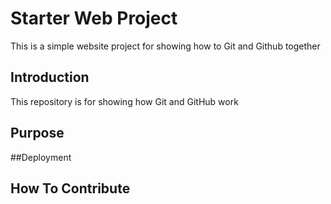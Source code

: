 # Starter Web Project

This is a simple website project for showing how to Git and Github together

## Introduction

This repository is for showing how Git and GitHub work

## Purpose

##Deployment

## How To Contribute